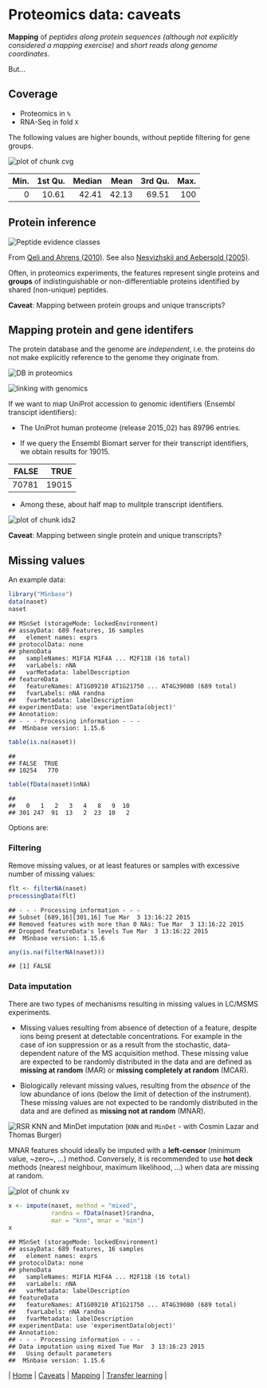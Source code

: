 # Proteomics data: caveats



**Mapping** of *peptides along protein sequences (although not
  explicitly considered a mapping exercise)* and *short reads along
  genome coordinates*.

But...

## Coverage

- Proteomics in `%`
- RNA-Seq in fold `X`

The following values are higher bounds, without peptide filtering for
gene groups.

![plot of chunk cvg](figure/cvg-1.png) 

| Min.| 1st Qu.| Median|  Mean| 3rd Qu.| Max.|
|----:|-------:|------:|-----:|-------:|----:|
|    0|   10.61|  42.41| 42.13|   69.51|  100|

## Protein inference

<!-- ![Basic peptide grouping](./figure/F5.large.jpg) -->


![Peptide evidence classes](./figure/nbt0710-647-F2.gif)

From [Qeli and Ahrens (2010)](http://www.ncbi.nlm.nih.gov/pubmed/20622826).
See also [Nesvizhskii and Aebersold (2005)](http://www.ncbi.nlm.nih.gov/pubmed/16009968).

Often, in proteomics experiments, the features represent single
proteins and **groups** of indistinguishable or non-differentiable
proteins identified by shared (non-unique) peptides.

**Caveat**: Mapping between protein groups and unique transcripts?

## Mapping protein and gene identifers

The protein database and the genome are _independent_, i.e. the
proteins do not make explicitly reference to the genome they originate
from.

![DB in proteomics](./figure/indep-prot-db.png)

![linking with genomics](./figure/gen-prot-db.png)

If we want to map UniProt accession to genomic identifiers (Ensembl
transcipt identifiers):




- The UniProt human proteome (release 2015_02) has 89796 entries.

- If we query the Ensembl Biomart server for their transcript
  identifiers, we obtain results for 19015.



| FALSE|  TRUE|
|-----:|-----:|
| 70781| 19015|

- Among these, about half map to mulitple transcript identifiers.

![plot of chunk ids2](figure/ids2-1.png) 

**Caveat**: Mapping between single protein and unique transcripts?

## Missing values

An example data:


```r
library("MSnbase")
data(naset)
naset
```

```
## MSnSet (storageMode: lockedEnvironment)
## assayData: 689 features, 16 samples 
##   element names: exprs 
## protocolData: none
## phenoData
##   sampleNames: M1F1A M1F4A ... M2F11B (16 total)
##   varLabels: nNA
##   varMetadata: labelDescription
## featureData
##   featureNames: AT1G09210 AT1G21750 ... AT4G39080 (689 total)
##   fvarLabels: nNA randna
##   fvarMetadata: labelDescription
## experimentData: use 'experimentData(object)'
## Annotation:  
## - - - Processing information - - -
##  MSnbase version: 1.15.6
```

```r
table(is.na(naset))
```

```
## 
## FALSE  TRUE 
## 10254   770
```

```r
table(fData(naset)$nNA)
```

```
## 
##   0   1   2   3   4   8   9  10 
## 301 247  91  13   2  23  10   2
```

Options are:

### Filtering

Remove missing values, or at least features or samples with excessive number of missing values:


```r
flt <- filterNA(naset)
processingData(flt)
```

```
## - - - Processing information - - -
## Subset [689,16][301,16] Tue Mar  3 13:16:22 2015 
## Removed features with more than 0 NAs: Tue Mar  3 13:16:22 2015 
## Dropped featureData's levels Tue Mar  3 13:16:22 2015 
##  MSnbase version: 1.15.6
```

```r
any(is.na(filterNA(naset)))
```

```
## [1] FALSE
```

### Data imputation

There are two types of mechanisms resulting in missing values in
LC/MSMS experiments.

- Missing values resulting from absence of detection of a feature,
  despite ions being present at detectable concentrations.  For
  example in the case of ion suppression or as a result from the
  stochastic, data-dependent nature of the MS acquisition
  method. These missing value are expected to be randomly distributed
  in the data and are defined as **missing at random** (MAR) or
  **missing completely at random** (MCAR).

- Biologically relevant missing values, resulting from the *absence*
  of the low abundance of ions (below the limit of detection of the
  instrument). These missing values are not expected to be randomly
  distributed in the data and are defined as **missing not at random**
  (MNAR).


![RSR KNN and MinDet imputation](./figure/imp-sim.png)
(`KNN` and `MinDet` - with Cosmin Lazar and Thomas Burger)

MNAR features should ideally be imputed with a **left-censor**
(minimum value, ~zero~, ...)  method. Conversely, it is recommended to
use **hot deck** methods (nearest neighbour, maximum likelihood, ...)
when data are missing at random.

![plot of chunk xv](figure/xv-1.png) 


```r
x <- impute(naset, method = "mixed",
            randna = fData(naset)$randna,
            mar = "knn", mnar = "min")
x
```

```
## MSnSet (storageMode: lockedEnvironment)
## assayData: 689 features, 16 samples 
##   element names: exprs 
## protocolData: none
## phenoData
##   sampleNames: M1F1A M1F4A ... M2F11B (16 total)
##   varLabels: nNA
##   varMetadata: labelDescription
## featureData
##   featureNames: AT1G09210 AT1G21750 ... AT4G39080 (689 total)
##   fvarLabels: nNA randna
##   fvarMetadata: labelDescription
## experimentData: use 'experimentData(object)'
## Annotation:  
## - - - Processing information - - -
## Data imputation using mixed Tue Mar  3 13:16:23 2015 
##   Using default parameters 
##  MSnbase version: 1.15.6
```

| [Home](./README.md) | [Caveats](./Caveats.md) | [Mapping](./mapping.md) | [Transfer learning](./transfer-learning.md) |
